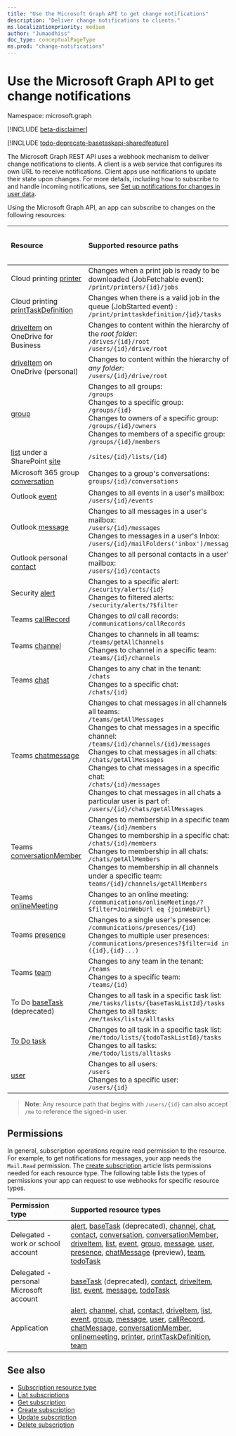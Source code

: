 ```yaml
---
title: "Use the Microsoft Graph API to get change notifications"
description: "Deliver change notifications to clients."
ms.localizationpriority: medium
author: "Jumaodhiss"
doc_type: conceptualPageType
ms.prod: "change-notifications"
---
```


# Use the Microsoft Graph API to get change notifications

Namespace: microsoft.graph

[!INCLUDE [beta-disclaimer](../../includes/beta-disclaimer.md)]

[!INCLUDE [todo-deprecate-basetaskapi-sharedfeature](../includes/todo-deprecate-basetaskapi-sharedfeature.md)]

The Microsoft Graph REST API uses a webhook mechanism to deliver change notifications to clients. A client is a web service that configures its own URL to receive notifications. Client apps use notifications to update their state upon changes. For more details, including how to subscribe to and handle incoming notifications, see [Set up notifications for changes in user data](/graph/webhooks).

Using the Microsoft Graph API, an app can subscribe to changes on the following resources:

| **Resource** | **Supported resource paths** | **Resource data can be included in notifications**                  |
|:----------------|:------------|:-----------------------------------------|
| Cloud printing [printer][] | Changes when a print job is ready to be downloaded (JobFetchable event):<br>`/print/printers/{id}/jobs` | No |
| Cloud printing [printTaskDefinition][] | Changes when there is a valid job in the queue (JobStarted event) :<br>`/print/printtaskdefinition/{id}/tasks` | No |
| [driveItem][] on OneDrive for Business | Changes to content within the hierarchy of the _root folder_:<br>`/drives/{id}/root`<br> `/users/{id}/drive/root` | No |
| [driveItem][] on OneDrive (personal) | Changes to content within the hierarchy of _any folder_:<br>`/users/{id}/drive/root` | No |
| [group][] | Changes to all groups:<br>`/groups` <br>Changes to a specific group:<br>`/groups/{id}`<br>Changes to owners of a specific group:<br>`/groups/{id}/owners`<br>Changes to members of a specific group:<br>`/groups/{id}/members` | No |
| [list][] under a SharePoint [site][] | `/sites/{id}/lists/{id}` | No |
| Microsoft 365 group [conversation][] | Changes to a group's conversations:<br>`groups/{id}/conversations` | No |
| Outlook [event][] | Changes to all events in a user's mailbox:<br>`/users/{id}/events` | Yes |
| Outlook [message][] | Changes to all messages in a user's mailbox: <br>`/users/{id}/messages`<br>Changes to messages in a user's Inbox:<br>`/users/{id}/mailFolders('inbox')/messages` | Yes |
| Outlook personal [contact][] | Changes to all personal contacts in a user's mailbox:<br>`/users/{id}/contacts` | Yes |
| Security [alert][] | Changes to a specific alert:<br>`/security/alerts/{id}` <br>Changes to filtered alerts:<br> `/security/alerts/?$filter`| No |
| Teams [callRecord][] | Changes to _all_ call records: `/communications/callRecords` | No |
| Teams [channel][] | Changes to channels in all teams:<br>`/teams/getAllChannels` <br>Changes to channel in a specific team:<br>`/teams/{id}/channels` | Yes |
| Teams [chat][] | Changes to any chat in the tenant:<br>`/chats` <br>Changes to a specific chat:<br>`/chats/{id}` | Yes |
| Teams [chatmessage][] | Changes to chat messages in all channels in all teams:<br>`/teams/getAllMessages` <br>Changes to chat messages in a specific channel:<br>`/teams/{id}/channels/{id}/messages`<br>Changes to chat messages in all chats:<br>`/chats/getAllMessages` <br>Changes to chat messages in a specific chat:<br>`/chats/{id}/messages`<br>Changes to chat messages in all chats a particular user is part of:<br>`/users/{id}/chats/getAllMessages` | Yes |
| Teams [conversationMember][] | Changes to membership in a specific team:<br>`/teams/{id}/members` <br> Changes to membership in a specific chat:<br>`/chats/{id}/members` <br> Changes to membership in all chats:<br>`/chats/getAllMembers` <br> Changes to membership in all channels under a specific team:<br>`teams/{id}/channels/getAllMembers` | Yes |
| Teams [onlineMeeting][] | Changes to an online meeting: <br>`/communications/onlineMeetings/?$filter=JoinWebUrl eq {joinWebUrl}` | Yes |
| Teams [presence][] | Changes to a single user's presence: `/communications/presences/{id}` <br> Changes to multiple user presences:<br> `/communications/presences?$filter=id in ({id},{id}...)` | Yes |
| Teams [team][] | Changes to any team in the tenant:<br>`/teams` <br>Changes to a specific team:<br>`/teams/{id}` | Yes |
| To Do [baseTask][] (deprecated) | Changes to all task in a specific task list:<br>`/me/tasks/lists/{baseTaskListId}/tasks`<br>Changes to all tasks:<br>`/me/tasks/lists/alltasks` | No |
| [To Do task][] | Changes to all task in a specific task list:<br>`/me/todo/lists/{todoTaskListId}/tasks`<br>Changes to all tasks:<br>`/me/todo/lists/alltasks` | No |
| [user][] | Changes to all users:<br>`/users` <br>Changes to a specific user:<br>`/users/{id}`| No |


> **Note**: Any resource path that begins with `/users/{id}` can also accept `/me` to reference the signed-in user.

## Permissions

In general, subscription operations require read permission to the resource. For example, to get notifications for messages, your app needs the `Mail.Read` permission. The [create subscription](../api/subscription-post-subscriptions.md) article lists permissions needed for each resource type. The following table lists the types of permissions your app can request to use webhooks for specific resource types.

| Permission type                        | Supported resource types                                                      |
| :------------------------------------- | :------------------------------------------------------------------------------------ |
| Delegated - work or school account     | [alert][], [baseTask][] (deprecated), [channel][], [chat][], [contact][], [conversation][], [conversationMember][], [driveItem][], [list][], [event][], [group][], [message][], [user][], [presence][], [chatMessage][] (preview), [team][], [todoTask][] |
| Delegated - personal Microsoft account | [baseTask][] (deprecated), [contact][], [driveItem][], [list][], [event][], [message][], [todoTask][]                                   |
| Application                            | [alert][], [channel][], [chat][], [contact][], [driveItem][], [list][], [event][], [group][], [message][], [user][], [callRecord][], [chatMessage][], [conversationMember][], [onlinemeeting][], [printer][], [printTaskDefinition][], [team][] |

## See also

- [Subscription resource type](subscription.md)
- [List subscriptions](../api/subscription-list.md)
- [Get subscription](../api/subscription-get.md)
- [Create subscription](../api/subscription-post-subscriptions.md)
- [Update subscription](../api/subscription-update.md)
- [Delete subscription](../api/subscription-delete.md)

[chat]: ./chat.md
[chatMessage]: ./chatmessage.md
[contact]: ./contact.md
[conversation]: ./conversation.md
[conversationMember]: ./conversationmember.md
[channel]: ./channel.md
[driveItem]: ./driveitem.md
[list]: ./list.md
[site]: ./site.md
[event]: ./event.md
[group]: ./group.md
[message]: ./message.md
[user]: ./user.md
[callRecord]: ./callrecords-callrecord.md
[alert]: ./alert.md
[presence]: ./presence.md
[printer]: ./printer.md
[printTaskDefinition]: ./printtaskdefinition.md
[team]: ./team.md
[baseTask]: ./baseTask.md
[todoTask]: ./todotask.md
[To Do task]: ./todotask.md
[onlineMeeting]: ./onlinemeeting.md
